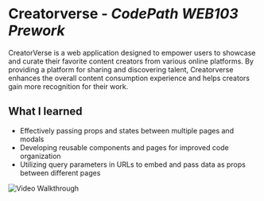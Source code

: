 # Creatorverse - *CodePath WEB103 Prework*
CreatorVerse is a web application designed to empower users to showcase and curate their favorite content creators from various online platforms.  By providing a platform for sharing and discovering talent, Creatorverse enhances the overall content consumption experience and helps creators gain more recognition for their work.

## What I learned
- Effectively passing props and states between multiple pages and modals
- Developing reusable components and pages for improved code organization
- Utilizing query parameters in URLs to embed and pass data as props between different pages

<img src='https://github.com/mdeng376/Creatorverse/blob/main/creatorverse.gif' title='Video Walkthrough' width='' alt='Video Walkthrough' />


